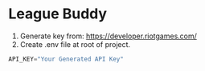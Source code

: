 # League Buddy

1. Generate key from: https://developer.riotgames.com/
2. Create .env file at root of project.


```javascript
API_KEY="Your Generated API Key"
```